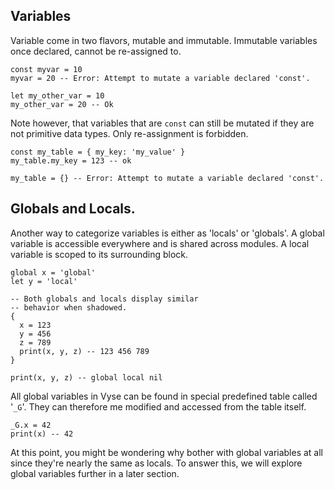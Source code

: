 ## Variables 

Variable come in two flavors, mutable and immutable.
Immutable variables once declared, cannot be re-assigned to.

```vyse
const myvar = 10
myvar = 20 -- Error: Attempt to mutate a variable declared 'const'.

let my_other_var = 10
my_other_var = 20 -- Ok
```

Note however, that variables that are `const` can still be mutated
if they are not primitive data types. Only re-assignment is forbidden.

```vyse
const my_table = { my_key: 'my_value' }
my_table.my_key = 123 -- ok

my_table = {} -- Error: Attempt to mutate a variable declared 'const'.
```

## Globals and Locals.

Another way to categorize variables is either as 'locals' or 'globals'.
A global variable is accessible everywhere and is shared across modules.
A local variable is scoped to its surrounding block.


```vyse
global x = 'global'
let y = 'local'

-- Both globals and locals display similar
-- behavior when shadowed.
{
  x = 123
  y = 456
  z = 789
  print(x, y, z) -- 123 456 789
}

print(x, y, z) -- global local nil
```

All global variables in Vyse can be found in special predefined table called '`_G`'.
They can therefore me modified and accessed from the table itself.

```vyse
_G.x = 42
print(x) -- 42
```

At this point, you might be wondering why bother with global variables at all since
they're nearly the same as locals. To answer this, we will explore global variables
further in a later section.
